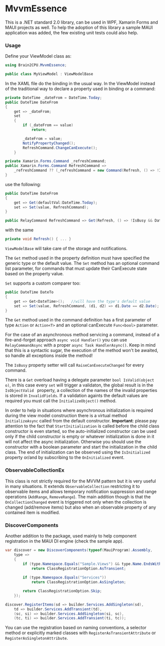 # MvvmEssence

This is a .NET standard 2.0 library, can be used in WPF, Xamarin Forms and MAUI projects as well.
To help the adoption of this library a sample MAUI application was added, the few existing unit tests could also help.

### Usage

Define your ViewModel class as:

```CS
using Brain2CPU.MvvmEssence;

public class MyViewModel : ViewModelBase
```

In the XAML file do the binding in the usual way. In the ViewModel instead of the traditional way to declare a property used in binding or a command:
```CS
private DateTime _dateFrom = DateTime.Today;
public DateTime DateFrom
{
    get => _dateFrom;
    set
    {
        if (_dateFrom == value)
            return;

        _dateFrom = value;
        NotifyPropertyChanged();
        RefreshCommand.ChangeCanExecute();
    }

private Xamarin.Forms.Command _refreshCommand;
public Xamarin.Forms.Command RefreshCommand => 
    _refreshCommand ?? (_refreshCommand = new Command(Refresh, () => !IsBusy && DateFrom > DateTime.Now));
}
````

use the following:
```CS
public DateTime DateFrom
{
    get => Get(defaultVal:DateTime.Today);
    set => Set(value, RefreshCommand);
}

public RelayCommand RefreshCommand => Get(Refresh, () => !IsBusy && DateFrom > DateTime.Now);
```

with the same
```CS
private void Refresh() { ... }
```

```ViewModelBase``` will take care of the storage and notifications.

The ```Get``` method used in the property definition must have specified the generic type or the default value.
The ```Set``` method has an optional command list parameter, for commands that must update their CanExecute state based on the property value. 

```Set``` supports a custom comparer too:

```CS
public DateTime DateTo
{
    get => Get<DateTime>();   //will have the type's default value
    set => Set(value, RefreshCommand, (d1, d2) => d1.Date == d2.Date);
}
```

The ```Get``` method used in the command definition has a first parameter of type ```Action``` or ```Action<T>``` and an optional canExecute ```Func<bool>``` parameter.

For the case of an asynchronous method servicing a command, instead of a fire-and-forget approach ```async void Handler()``` you can use ```RelayCommandAsync``` with a 
proper ```async Task HandlerAsync()```. Keep in mind that this is a syntactic sugar, the execution of the method won't be awaited, so handle all exceptions inside the method!

The ```IsBusy``` property setter will call ```RaiseCanExecuteChanged``` for every command.

There is a ```Get``` overload having a delegate parameter ```bool IsValid(object o)```, in this case every ```set``` will trigger a validaton, 
the global result is in the ```IsObjectValid ``` property, a collection of the names of the invalid properties is stored in ```InvalidFields```. 
If a validation againts the default values are required you must call the ```InitializeObject()``` method.

In order to help in situations where asynchronous initialization is required during the view model construction there is a virtual method ```InitializeAsync``` 
called from the default constructor. **Important**: please pay attention to the fact that ```StartInitialization``` is called before the child class 
constructor is even started, so the auto-initialized constructor can be used only if the child constructor is empty or whatever initialization is done in it 
will not affect the async initialization. Otherwise you should use the constructor with a boolean parameter and start the initialization in the child class. 
The end of initialization can be observed using the ```IsInitialized``` property or/and by subscribing to the ```OnInitialized``` event.

### ObservableCollectionEx

This class is not strictly required for the MVVM pattern but it is very useful in many situations. It extends ```ObservableCollection``` restricting it to 
observable items and allows temporary notification suppression and range operations (```AddRange```, ```RemoveRange```). 
The main addition though is that the ```OnCollectionChanged``` event is triggered not only when the collection is changed (add/remove items) but 
also when an observable property of any contained item is modified.

### DiscoverComponents

Another addition to the package, used mainly to help component registration in the MAUI DI engine (check the sample app).
```CS
var discover = new DiscoverComponents(typeof(MauiProgram).Assembly,
    type =>
    {
        if (type.Namespace.Equals("Sample.Views") && type.Name.EndsWith("Page"))
            return ClassRegistrationOption.AsTransient;
                
        if (type.Namespace.Equals("Services"))
            return ClassRegistrationOption.AsSingleton;

        return ClassRegistrationOption.Skip;
    });

discover.RegisterItems(sd => builder.Services.AddSingleton(sd),
    td => builder.Services.AddTransient(td),
    (sc, si) => builder.Services.AddSingleton(si, sc),
    (tc, ti) => builder.Services.AddTransient(ti, tc));
```
You can use the registration based on naming conventions, a selector method or explicitly marked classes with ```RegisterAsTransientAttribute``` or ```RegisterAsSingletonAttribute```.


